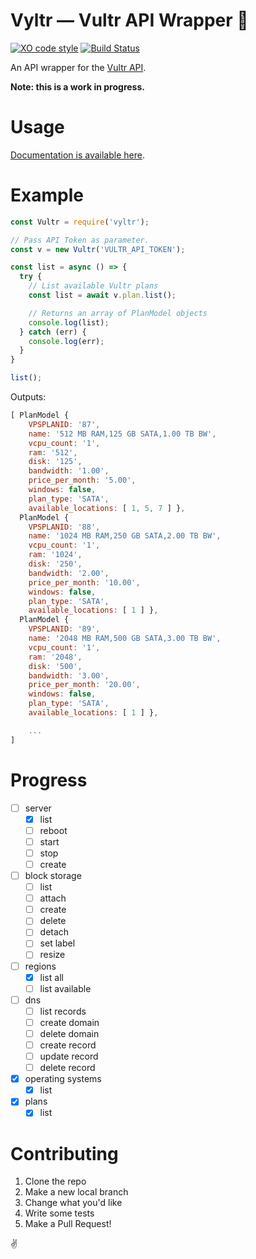 # Vyltr &mdash; Vultr API Wrapper 🍬
[![XO code style](https://img.shields.io/badge/code_style-XO-5ed9c7.svg)](https://github.com/sindresorhus/xo) [![Build Status](https://travis-ci.org/hugomd/vyltr.svg?branch=master)](https://travis-ci.org/hugomd/vyltr)

An API wrapper for the [Vultr API](https://www.vultr.com/api/).


**Note: this is a work in progress.**

# Usage
[Documentation is available here](https://vyltr-docs.now.sh/classes/Vultr.html).

# Example
```javascript
const Vultr = require('vyltr');

// Pass API Token as parameter.
const v = new Vultr('VULTR_API_TOKEN');

const list = async () => {
  try {
    // List available Vultr plans
    const list = await v.plan.list();

    // Returns an array of PlanModel objects
    console.log(list);
  } catch (err) {
    console.log(err);
  }
}

list();
```

Outputs:

```javascript
[ PlanModel {
    VPSPLANID: '87',
    name: '512 MB RAM,125 GB SATA,1.00 TB BW',
    vcpu_count: '1',
    ram: '512',
    disk: '125',
    bandwidth: '1.00',
    price_per_month: '5.00',
    windows: false,
    plan_type: 'SATA',
    available_locations: [ 1, 5, 7 ] },
  PlanModel {
    VPSPLANID: '88',
    name: '1024 MB RAM,250 GB SATA,2.00 TB BW',
    vcpu_count: '1',
    ram: '1024',
    disk: '250',
    bandwidth: '2.00',
    price_per_month: '10.00',
    windows: false,
    plan_type: 'SATA',
    available_locations: [ 1 ] },
  PlanModel {
    VPSPLANID: '89',
    name: '2048 MB RAM,500 GB SATA,3.00 TB BW',
    vcpu_count: '1',
    ram: '2048',
    disk: '500',
    bandwidth: '3.00',
    price_per_month: '20.00',
    windows: false,
    plan_type: 'SATA',
    available_locations: [ 1 ] },

    ...
]
```

# Progress
* [ ] server
  * [x] list
  * [ ] reboot
  * [ ] start
  * [ ] stop
  * [ ] create
* [ ] block storage
  * [ ] list
  * [ ] attach
  * [ ] create
  * [ ] delete
  * [ ] detach
  * [ ] set label
  * [ ] resize
* [ ] regions
  * [x] list all
  * [ ] list available
* [ ] dns
  * [ ] list records
  * [ ] create domain
  * [ ] delete domain
  * [ ] create record
  * [ ] update record
  * [ ] delete record
* [x] operating systems
  * [x] list
* [x] plans
  * [x] list

# Contributing
1. Clone the repo
2. Make a new local branch
3. Change what you'd like
4. Write some tests
5. Make a Pull Request!

✌️
